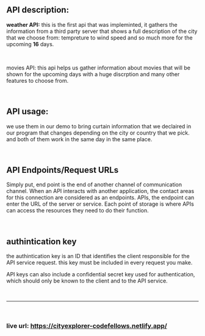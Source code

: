 ## API description: 

**weather API:** this is the first api that was impleminted, it gathers the information from a third party server that shows a full description of the city that we choose from: tempreture to wind speed and so much more for the upcoming **16** days.

<br>

movies API: this api helps us gather information about movies that will be shown for the upcoming days with a huge discrption and many other features to choose from.

<br>

## API usage:

we use them in our demo to bring curtain information that we declaired in our program that changes depending on the city or country that we pick. and both of them work in the same day in the same place.


<br>

## API Endpoints/Request URLs

Simply put, end point is the end of another channel of communication channel. When an API interacts with another application, the contact areas for this connection are considered as an endpoints. APIs, the endpoint can enter the URL of the server or service. Each point of storage is where APIs can access the resources they need to do their function.

<br>

## authintication key

the authintication key is an ID that identifies the client responsible for the API service request. this key must be included in every request you make. 

API keys can also include a confidential secret key used for authentication, which should only be known to the client and to the API service.

<br>

<hr>

<br>

### live url: https://cityexplorer-codefellows.netlify.app/


                

